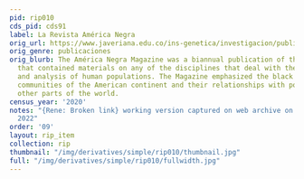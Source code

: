 ```yaml
---
pid: rip010
cds_pid: cds91
label: La Revista América Negra
orig_url: https://www.javeriana.edu.co/ins-genetica/investigacion/publicaciones/libros/america-negra
orig_genre: publicaciones
orig_blurb: The América Negra Magazine was a biannual publication of the Human Expedition
  that contained materials on any of the disciplines that deal with the description
  and analysis of human populations. The Magazine emphasized the black and indigenous
  communities of the American continent and their relationships with populations from
  other parts of the world.
census_year: '2020'
notes: "{Rene: Broken link} working version captured on web archive on december 2
  2022"
order: '09'
layout: rip_item
collection: rip
thumbnail: "/img/derivatives/simple/rip010/thumbnail.jpg"
full: "/img/derivatives/simple/rip010/fullwidth.jpg"
---
```

